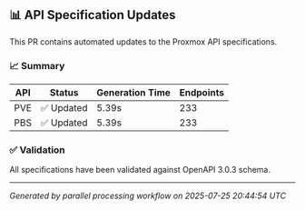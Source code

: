 ## 📊 API Specification Updates

This PR contains automated updates to the Proxmox API specifications.

### 📈 Summary

| API | Status | Generation Time | Endpoints |
|-----|--------|-----------------|-----------|
| PVE | ✅ Updated | 5.39s | 233 |
| PBS | ✅ Updated | 5.39s | 233 |

### ✅ Validation

All specifications have been validated against OpenAPI 3.0.3 schema.

---
*Generated by parallel processing workflow on 2025-07-25 20:44:54 UTC*
